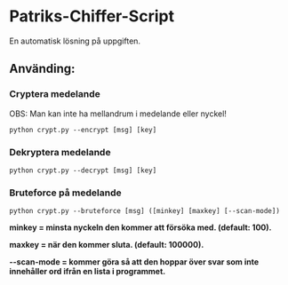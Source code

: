 # Patriks-Chiffer-Script
En automatisk lösning på uppgiften.

Använding:
------
### Cryptera medelande
OBS: Man kan inte ha mellandrum i medelande eller nyckel!
```
python crypt.py --encrypt [msg] [key]
```

### Dekryptera medelande
```
python crypt.py --decrypt [msg] [key]
```

### Bruteforce på medelande
```
python crypt.py --bruteforce [msg] ([minkey] [maxkey] [--scan-mode])
```
**minkey = minsta nyckeln den kommer att försöka med. (default: 100).**

**maxkey = när den kommer sluta. (default: 100000).**

**--scan-mode = kommer göra så att den hoppar över svar som inte innehåller ord ifrån en lista i programmet.**
